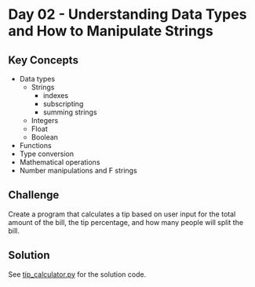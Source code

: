 # Day 02 - Understanding Data Types and How to Manipulate Strings

## Key Concepts
- Data types
	- Strings
		- indexes
		- subscripting
		- summing strings
	- Integers
	- Float
	- Boolean
- Functions
- Type conversion
- Mathematical operations
- Number manipulations and F strings

## Challenge
Create a program that calculates a tip based on user input for the total amount of the bill, the tip percentage, and how many people will split the bill.

## Solution
See [tip_calculator.py](./main.py) for the solution code.

